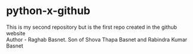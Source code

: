 # python-x-github
This is my second repository but is the first repo created in the github website
<br>
Author -  Raghab Basnet.
Son of Shova Thapa Basnet and Rabindra Kumar Basnet
